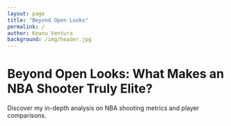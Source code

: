 ```yaml
---
layout: page
title: "Beyond Open Looks"
permalink: /
author: Keanu Ventura
background: /img/header.jpg
---
```


# Beyond Open Looks: What Makes an NBA Shooter Truly Elite?

Discover my in-depth analysis on NBA shooting metrics and player comparisons.


